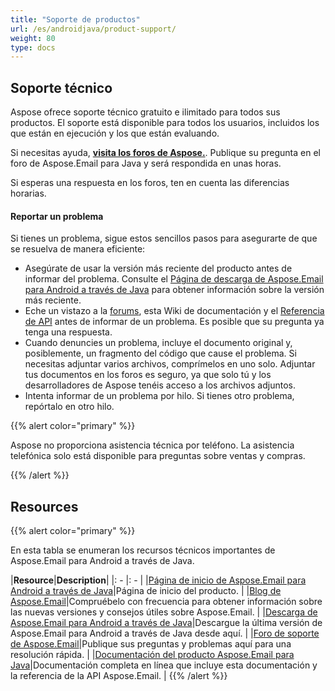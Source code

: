 ```yaml
---
title: "Soporte de productos"
url: /es/androidjava/product-support/
weight: 80
type: docs
---
```


## **Soporte técnico**

Aspose ofrece soporte técnico gratuito e ilimitado para todos sus productos. El soporte está disponible para todos los usuarios, incluidos los que están en ejecución y los que están evaluando.

Si necesitas ayuda, [**visita los foros de Aspose.**](https://forum.aspose.com/c/email). Publique su pregunta en el foro de Aspose.Email para Java y será respondida en unas horas.

Si esperas una respuesta en los foros, ten en cuenta las diferencias horarias.
#### **Reportar un problema**
Si tienes un problema, sigue estos sencillos pasos para asegurarte de que se resuelva de manera eficiente:

- Asegúrate de usar la versión más reciente del producto antes de informar del problema. Consulte el [Página de descarga de Aspose.Email para Android a través de Java](http://maven.aspose.com/repository/simple/ext-release-local/com/aspose/aspose-email/) para obtener información sobre la versión más reciente.
- Eche un vistazo a la [forums](http://www.aspose.com/community/forums/default.aspx), esta Wiki de documentación y el [Referencia de API](https://apireference.aspose.com/java/email) antes de informar de un problema. Es posible que su pregunta ya tenga una respuesta.
- Cuando denuncies un problema, incluye el documento original y, posiblemente, un fragmento del código que cause el problema. Si necesitas adjuntar varios archivos, comprímelos en uno solo. Adjuntar tus documentos en los foros es seguro, ya que solo tú y los desarrolladores de Aspose tenéis acceso a los archivos adjuntos.
- Intenta informar de un problema por hilo. Si tienes otro problema, repórtalo en otro hilo.

{{% alert color="primary" %}}

Aspose no proporciona asistencia técnica por teléfono. La asistencia telefónica solo está disponible para preguntas sobre ventas y compras.

{{% /alert %}}

## **Resources**

{{% alert color="primary" %}}

En esta tabla se enumeran los recursos técnicos importantes de Aspose.Email para Android a través de Java.

|**Resource**|**Description**|
|: - |: - |
|[Página de inicio de Aspose.Email para Android a través de Java](https://products.aspose.com/email/es/android-java)|Página de inicio del producto. |
|[Blog de Aspose.Email](https://blog.aspose.com/category/aspose-products/aspose-email-product-family/)|Compruébelo con frecuencia para obtener información sobre las nuevas versiones y consejos útiles sobre Aspose.Email. |
|[Descarga de Aspose.Email para Android a través de Java](https://downloads.aspose.com/email/androidjava)|Descargue la última versión de Aspose.Email para Android a través de Java desde aquí. |
|[Foro de soporte de Aspose.Email](https://forum.aspose.com/c/email)|Publique sus preguntas y problemas aquí para una resolución rápida. |
|[Documentación del producto Aspose.Email para Java](/email/java/)|Documentación completa en línea que incluye esta documentación y la referencia de la API Aspose.Email. |
{{% /alert %}}
